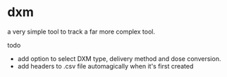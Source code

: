 # dxm
a very simple tool to track a far more complex tool.

todo
- add option to select DXM type, delivery method and dose conversion.
- add headers to .csv file automagically when it's first created